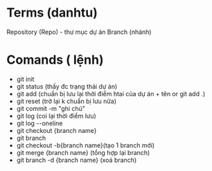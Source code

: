 # Terms (danhtu)

Repository (Repo) - thư mục dự án 
Branch (nhánh)

# Comands ( lệnh)

- git init 
- git status  (thấy đc trạng thái dự án)
- git add (chuẩn bị lưu lại thời điểm htai của dự án + tên or git add .)
- git reset (trở lại k chuẩn bị lưu nữa)
- git commit -m "ghi chú"
- git log (coi lại thời điểm lưu)
- git log --oneline 
- git checkout {branch name}
- git branch
- git checkout -b{branch name}(tạo 1 branch mới)
- git merge {branch name} (tổng hợp lại branch)
- git branch -d {branch name} (xoá branch)